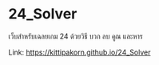 # 24_Solver
เว็บสำหรับเฉลยเกม 24 ด้วยวิธี บวก ลบ คูณ และหาร

Link: https://kittipakorn.github.io/24_Solver

